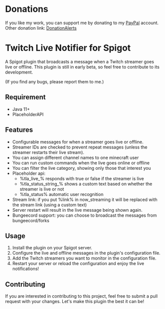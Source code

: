 # Donations

If you like my work, you can support me by donating to my [PayPal](https://paypal.me/ax3lt) account.<br>
Other donation link: [DonationAlerts](https://www.donationalerts.com/r/ax3lt)

# Twitch Live Notifier for Spigot

A Spigot plugin that broadcasts a message when a Twitch streamer goes live or offline. This plugin is still in early beta, so feel free to contribute to its development.

(If you find any bugs, please report them to me.)

## Requirement
- Java 11+
- PlaceholderAPI

## Features

- Configurable messages for when a streamer goes live or offline.
- Streamer IDs are checked to prevent repeat messages (unless the streamer restarts their live stream).
- You can assign different channel names to one minecraft user
- You can run custom commands when the live goes online or offline
- You can filter the live category, showing only those that interest you
- Placeholder api:
  - %tla_live_<mcUsername>% responds with true or false if the streamer is live 
  - %tla_status_string_<mcUsername>% shows a custom text based on whether the streamer is live or not
  - %tla_status% automatic user recognition
- Stream link: if you put %link% in now_streaming it will be replaced with the stream link (using a custom text)
- Server restart will result in the live message being shown again.
- Bungeecord support: you can choose to broadcast the messages from bungeecord/forks

## Usage

1. Install the plugin on your Spigot server.
2. Configure the live and offline messages in the plugin's configuration file.
3. Add the Twitch streamers you want to monitor in the configuration file.
4. Restart your server or reload the configuration and enjoy the live notifications!

## Contributing

If you are interested in contributing to this project, feel free to submit a pull request with your changes. Let's make this plugin the best it can be!

